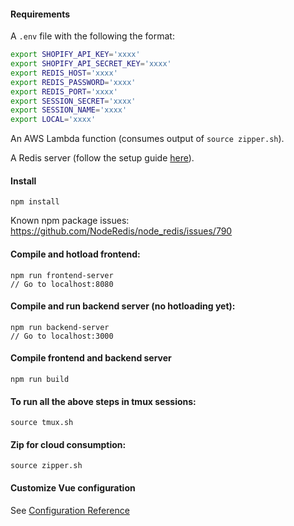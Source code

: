 #### Requirements

A `.env` file with the following the format:

```bash
export SHOPIFY_API_KEY='xxxx'
export SHOPIFY_API_SECRET_KEY='xxxx'
export REDIS_HOST='xxxx'
export REDIS_PASSWORD='xxxx'
export REDIS_PORT='xxxx'
export SESSION_SECRET='xxxx'
export SESSION_NAME='xxxx'
export LOCAL='xxxx'
```

An AWS Lambda function (consumes output of `source zipper.sh`).

A Redis server (follow the setup guide [here](https://medium.com/@feliperohdee/installing-redis-to-an-aws-ec2-machine-2e2c4c443b68)).

#### Install

```
npm install
```

Known npm package issues: https://github.com/NodeRedis/node_redis/issues/790

#### Compile and hotload frontend:

```
npm run frontend-server
// Go to localhost:8080
```

#### Compile and run backend server (no hotloading yet):

```
npm run backend-server
// Go to localhost:3000
```

#### Compile frontend and backend server

```
npm run build
```

#### To run all the above steps in tmux sessions:

```
source tmux.sh
```

#### Zip for cloud consumption:

```
source zipper.sh
```

#### Customize Vue configuration

See [Configuration Reference](https://cli.vuejs.org/config/)
